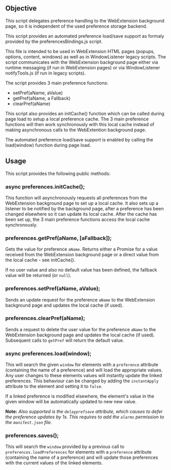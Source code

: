 ## Objective

This script delegates preference handling to the WebExtension background
page, so it is independent of the used preference storage backend.

This script provides an automated preference load/save support as formaly
provided by the preferencesBindings.js script.

This file is intended to be used in WebExtension HTML pages (popups,
options, content, windows) as well as in WindowListener legacy scripts. The
script communicates with the WebExtension background page either via
runtime messaging (if run in WebExtension pages) or via WindowListener
notifyTools.js (if run in legacy scripts).

The script provides 3 main preference functions:
* setPref(aName, aValue)
* getPref(aName, a Fallback)
* clearPref(aName)

This script also provides an initCache() function which can be called during page load to setup
a local preference cache. The 3 main preference functions will then work synchronously with this
local cache instead of making asynchronous calls to the WebExtention background page.
 
The automated preference load/save support is enabled by calling the load(window)
function during page load.
 
## Usage

This script provides the following public methods:

### async preferences.initCache();

This function will asynchronously requests all preferences from the WebExtension background
page to set up a local cache. It also sets up a listener to be notified by the background
page, after a preference has been changed elsewhere so it can update its local cache.
After the cache has been set up, the 3 main preference functions access the local cache
synchronously.


### preferences.getPref(aName, [aFallback]);

Gets the value for preference `aName`. Returns either a Promise for a value received
from the WebExtension background page or a direct value from the local cache - see initCache().

If no user value and also no default value has been defined, the fallback value will be
returned (or `null`).


### preferences.setPref(aName, aValue);

Sends an update request for the preference `aName` to the WebExtension background page and
updates the local cache (if used). 

### preferences.clearPref(aName);

Sends a request to delete the user value for the preference `aName` to the WebExtension
background page and updates the local cache (if used). Subsequent calls to `getPref` will return
the default value. 

### async preferences.load(window);

This will search the given `window` for elements with a `preference` attribute (containing the name of a preference) and will load the appropriate values. Any user changes to these elements values will instantly update the linked preferences. This behaviour can be changed by adding the `instantApply` attribute to the element and setting it to `false`. 

If a linked preference is modified elsewhere, the element's value in the given window will be automatically updated to new new value.

**Note:** _Also supported is the `delayprefsave` attribute, which causes to defer the preference updates by 1s. This requires to add the `alarms` permission to the `manifest.json` file._

### preferences.saves();

This will search the `window` provided by a previous call to `preferences.loadPreferences` for elements with a `preference` attribute (containing the name of a preference) and will update those preferences with the current values of the linked elements.
